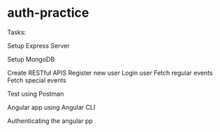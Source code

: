 # auth-practice

Tasks:

Setup Express Server

Setup MongoDB

Create RESTful APIS
    Register new user
    Login user
    Fetch regular events
    Fetch special events

Test using Postman

Angular app using Angular CLI

Authenticating the angular pp